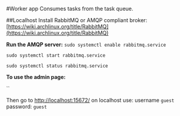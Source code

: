 #Worker app
Consumes tasks from the task queue.

##Localhost
Install RabbitMQ or AMQP compliant broker:
[https://wiki.archlinux.org/title/RabbitMQ](https://wiki.archlinux.org/title/RabbitMQ)

**Run the AMQP server:**
`sudo systemctl enable rabbitmq.service`

`sudo systemctl start rabbitmq.service`

`sudo systemctl status rabbitmq.service`

**To use the admin page:**

``

Then go to [http://localhost:15672/](http://localhost:15672/)
on localhost use:
username `guest`
password: `guest`
